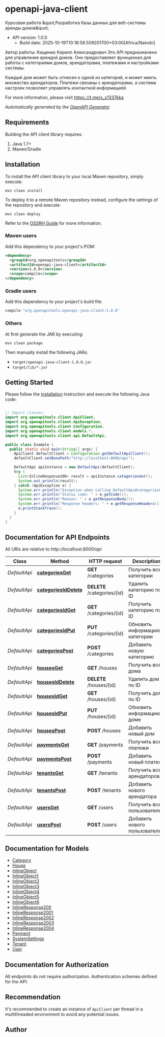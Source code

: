 # openapi-java-client

Курсовая работа \&quot;Разработка базы данных для веб-системы аренды домов\&quot;
- API version: 1.0.0
  - Build date: 2025-10-19T10:18:59.509201700+03:00[Africa/Nairobi]

Автор работы: Кищенко Кирилл Александрович
Это API предназначено для управления арендой домов. 
Оно предоставляет функционал для работы с категориями домов, 
арендаторами, платежами и настройками системы.

Каждый дом может быть отнесен к одной из категорий, и может 
иметь множество арендаторов. Платежи связаны с арендаторами, 
а система настроек позволяет управлять контактной информацией.


  For more information, please visit [https:://t.me/x_x1337kka](https:://t.me/x_x1337kka)

*Automatically generated by the [OpenAPI Generator](https://openapi-generator.tech)*


## Requirements

Building the API client library requires:
1. Java 1.7+
2. Maven/Gradle

## Installation

To install the API client library to your local Maven repository, simply execute:

```shell
mvn clean install
```

To deploy it to a remote Maven repository instead, configure the settings of the repository and execute:

```shell
mvn clean deploy
```

Refer to the [OSSRH Guide](http://central.sonatype.org/pages/ossrh-guide.html) for more information.

### Maven users

Add this dependency to your project's POM:

```xml
<dependency>
  <groupId>org.openapitools</groupId>
  <artifactId>openapi-java-client</artifactId>
  <version>1.0.0</version>
  <scope>compile</scope>
</dependency>
```

### Gradle users

Add this dependency to your project's build file:

```groovy
compile "org.openapitools:openapi-java-client:1.0.0"
```

### Others

At first generate the JAR by executing:

```shell
mvn clean package
```

Then manually install the following JARs:

* `target/openapi-java-client-1.0.0.jar`
* `target/lib/*.jar`

## Getting Started

Please follow the [installation](#installation) instruction and execute the following Java code:

```java

// Import classes:
import org.openapitools.client.ApiClient;
import org.openapitools.client.ApiException;
import org.openapitools.client.Configuration;
import org.openapitools.client.models.*;
import org.openapitools.client.api.DefaultApi;

public class Example {
  public static void main(String[] args) {
    ApiClient defaultClient = Configuration.getDefaultApiClient();
    defaultClient.setBasePath("http://localhost:8000/api");

    DefaultApi apiInstance = new DefaultApi(defaultClient);
    try {
      List<InlineResponse200> result = apiInstance.categoriesGet();
      System.out.println(result);
    } catch (ApiException e) {
      System.err.println("Exception when calling DefaultApi#categoriesGet");
      System.err.println("Status code: " + e.getCode());
      System.err.println("Reason: " + e.getResponseBody());
      System.err.println("Response headers: " + e.getResponseHeaders());
      e.printStackTrace();
    }
  }
}

```

## Documentation for API Endpoints

All URIs are relative to *http://localhost:8000/api*

Class | Method | HTTP request | Description
------------ | ------------- | ------------- | -------------
*DefaultApi* | [**categoriesGet**](docs/DefaultApi.md#categoriesGet) | **GET** /categories | Получить все категории
*DefaultApi* | [**categoriesIdDelete**](docs/DefaultApi.md#categoriesIdDelete) | **DELETE** /categories/{id} | Удалить категорию по ID
*DefaultApi* | [**categoriesIdGet**](docs/DefaultApi.md#categoriesIdGet) | **GET** /categories/{id} | Получить категорию по ID
*DefaultApi* | [**categoriesIdPut**](docs/DefaultApi.md#categoriesIdPut) | **PUT** /categories/{id} | Обновить информацию о категории
*DefaultApi* | [**categoriesPost**](docs/DefaultApi.md#categoriesPost) | **POST** /categories | Добавить новую категорию
*DefaultApi* | [**housesGet**](docs/DefaultApi.md#housesGet) | **GET** /houses | Получить все дома
*DefaultApi* | [**housesIdDelete**](docs/DefaultApi.md#housesIdDelete) | **DELETE** /houses/{id} | Удалить дом по ID
*DefaultApi* | [**housesIdGet**](docs/DefaultApi.md#housesIdGet) | **GET** /houses/{id} | Получить дом по ID
*DefaultApi* | [**housesIdPut**](docs/DefaultApi.md#housesIdPut) | **PUT** /houses/{id} | Обновить информацию о доме
*DefaultApi* | [**housesPost**](docs/DefaultApi.md#housesPost) | **POST** /houses | Добавить новый дом
*DefaultApi* | [**paymentsGet**](docs/DefaultApi.md#paymentsGet) | **GET** /payments | Получить все платежи
*DefaultApi* | [**paymentsPost**](docs/DefaultApi.md#paymentsPost) | **POST** /payments | Добавить новый платеж
*DefaultApi* | [**tenantsGet**](docs/DefaultApi.md#tenantsGet) | **GET** /tenants | Получить всех арендаторов
*DefaultApi* | [**tenantsPost**](docs/DefaultApi.md#tenantsPost) | **POST** /tenants | Добавить нового арендатора
*DefaultApi* | [**usersGet**](docs/DefaultApi.md#usersGet) | **GET** /users | Получить всех пользователей
*DefaultApi* | [**usersPost**](docs/DefaultApi.md#usersPost) | **POST** /users | Добавить нового пользователя


## Documentation for Models

 - [Category](docs/Category.md)
 - [House](docs/House.md)
 - [InlineObject](docs/InlineObject.md)
 - [InlineObject1](docs/InlineObject1.md)
 - [InlineObject2](docs/InlineObject2.md)
 - [InlineObject3](docs/InlineObject3.md)
 - [InlineObject4](docs/InlineObject4.md)
 - [InlineObject5](docs/InlineObject5.md)
 - [InlineObject6](docs/InlineObject6.md)
 - [InlineResponse200](docs/InlineResponse200.md)
 - [InlineResponse2001](docs/InlineResponse2001.md)
 - [InlineResponse2002](docs/InlineResponse2002.md)
 - [InlineResponse2003](docs/InlineResponse2003.md)
 - [InlineResponse2004](docs/InlineResponse2004.md)
 - [Payment](docs/Payment.md)
 - [SystemSettings](docs/SystemSettings.md)
 - [Tenant](docs/Tenant.md)
 - [User](docs/User.md)


## Documentation for Authorization

All endpoints do not require authorization.
Authentication schemes defined for the API:

## Recommendation

It's recommended to create an instance of `ApiClient` per thread in a multithreaded environment to avoid any potential issues.

## Author



